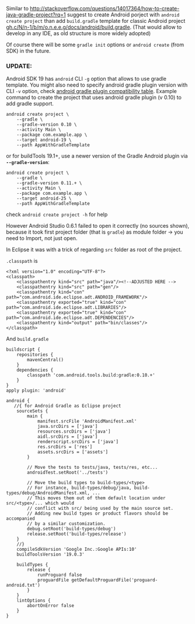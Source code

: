 Similar to http://stackoverflow.com/questions/14017364/how-to-create-java-gradle-project?rq=1
suggest to create Android porject with `android create project` than add
<code>build.gradle</code> template for classic Android project <a
href="https://github.com/Nodeclipse/nodeclipse-1/blob/master/org.nodeclipse.enide.editors.gradle/docs/android/build.gradle">gh.c/N/n-1/b/m/o.n.e.e.g/docs/android/build.gradle</a>.
(That would allow to develop in any IDE, as old structure is more widely adopted)

Of course there will be some `gradle init` options or `android create` (from
SDK) in the future.

### UPDATE:

Android SDK 19 has `android` CLI `-g` option that allows to use gradle
template. You might also need to specify android gradle plugin version with
CLI `-v` option, check [android gradle plugin compatibility
table](http://tools.android.com/tech-docs/new-build-system/version-compatibility).
Example command to create the project that uses android gradle plugin (v 0.10)
to add gradle support.

    android create project \
        --gradle \
        --gradle-version 0.10 \
        --activity Main \
        --package com.example.app \
        --target android-19 \
        --path AppWithGradleTemplate

or for buildTools 19.1+, use a newer version of the Gradle Android plugin via
**`--gradle-version`**:

    android create project \
        --gradle \
        --gradle-version 0.11.+ \
        --activity Main \
        --package com.example.app \
        --target android-25 \
        --path AppWithGradleTemplate

check `android create project -h` for help

However Android Studio 0.6.1 failed to open it correctly (no sources shown),
because it took first project folder (that is `gradle`) as module folder ->
you need to Import, not just open.

In Eclipse it was with a trick of regarding `src` folder as root of the
project.

`.classpath` is

    <?xml version="1.0" encoding="UTF-8"?>
    <classpath>
    	<classpathentry kind="src" path="java"/><!--ADJUSTED HERE -->
    	<classpathentry kind="src" path="gen"/>
    	<classpathentry kind="con" path="com.android.ide.eclipse.adt.ANDROID_FRAMEWORK"/>
    	<classpathentry exported="true" kind="con" path="com.android.ide.eclipse.adt.LIBRARIES"/>
    	<classpathentry exported="true" kind="con" path="com.android.ide.eclipse.adt.DEPENDENCIES"/>
    	<classpathentry kind="output" path="bin/classes"/>
    </classpath>


And `build.gradle`


    buildscript {
        repositories {
            mavenCentral()
        }
        dependencies {
            classpath 'com.android.tools.build:gradle:0.10.+'
        }
    }
    apply plugin: 'android'

    android {
       //{ for Android Gradle as Eclipse project
        sourceSets {
            main {
                manifest.srcFile 'AndroidManifest.xml'
                java.srcDirs = ['java']
                resources.srcDirs = ['java']
                aidl.srcDirs = ['java']
                renderscript.srcDirs = ['java']
                res.srcDirs = ['res']
                assets.srcDirs = ['assets']
            }

            // Move the tests to tests/java, tests/res, etc...
            androidTest.setRoot('../tests')

            // Move the build types to build-types/<type>
            // For instance, build-types/debug/java, build-types/debug/AndroidManifest.xml, ...
            // This moves them out of them default location under src/<type>/... which would
            // conflict with src/ being used by the main source set.
            // Adding new build types or product flavors should be accompanied
            // by a similar customization.
            debug.setRoot('build-types/debug')
            release.setRoot('build-types/release')
        }
    	//}
        compileSdkVersion 'Google Inc.:Google APIs:10'
        buildToolsVersion '19.0.3'

        buildTypes {
            release {
                runProguard false
                proguardFile getDefaultProguardFile('proguard-android.txt')
            }
        }
        lintOptions {
            abortOnError false
        }
    }

